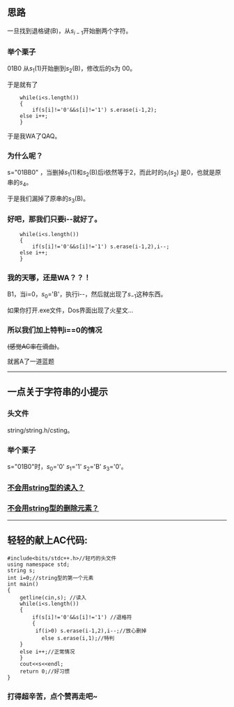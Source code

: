 
## 思路

一旦找到退格键(B)，从$s_{i-1}$开始删两个字符。

### 举个栗子

01B0 从$s_{1}$(1)开始删到$s_{2}$(B)，修改后的s为 00。

于是就有了

        while(i<s.length())
	    {
   	        if(s[i]!='0'&&s[i]!='1') s.erase(i-1,2);
	  	else i++;
        }
        
于是我WA了QAQ。

### 为什么呢？

s="01BB0" ，当删掉$s_{1}$(1)和$s_{2}$(B)后i依然等于2，而此时的$s_{i}$($s_{2}$) 是0，也就是原串的$s_{4}$。

于是我们漏掉了原串的$s_{3}$(B)。

### 好吧，那我们只要i--就好了。

        while(i<s.length())
	    {
   	        if(s[i]!='0'&&s[i]!='1') s.erase(i-1,2),i--;
	  	else i++;
        }
        
### 我的天哪，还是WA？？！

B1，当i=0，$s_{0}$='B'，执行i--，然后就出现了$s_{-1}$这种东西。

如果你打开.exe文件，Dos界面出现了火星文...

### 所以我们加上特判i==0的情况
~~(感觉AC率在滴血)~~。
        
就酱A了一道蓝题
***

## 一点关于字符串的小提示

### 头文件

string/string.h/csting。

### 举个栗子

s="01B0"时，$s_{0}$='0'   $s_{1}$='1' $s_{2}$='B' $s_{3}$='0'。

### [不会用string型的读入？](https://blog.csdn.net/duan19920101/article/details/50782816)
  
### [不会用string型的删除元素？](https://blog.csdn.net/lj_2_0_2/article/details/51848875)

***

## 轻轻的献上AC代码:

    #include<bits/stdc++.h>//轻巧的头文件
    using namespace std;
    string s; 
    int i=0;//string型的第一个元素
    int main()
    {    
        getline(cin,s); //读入
        while(i<s.length())
	    {
   	        if(s[i]!='0'&&s[i]!='1') //退格符
	    	{
		     if(i>0) s.erase(i-1,2),i--;//放心删掉
		       else s.erase(i,1);//特判
		}
	  	else i++;//正常情况
        }
        cout<<s<<endl;
        return 0;//好习惯
    }
    
### 打得超辛苦，点个赞再走吧~